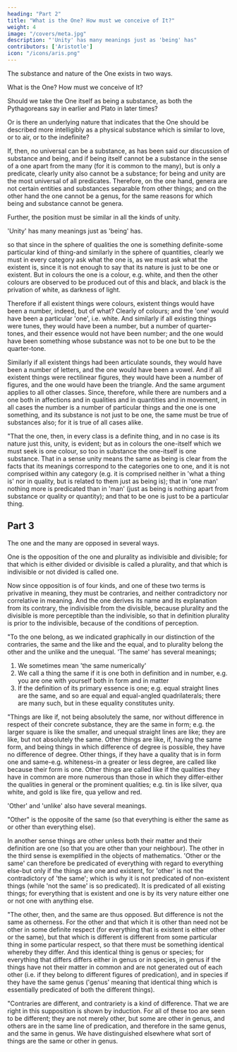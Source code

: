 ```yaml
---
heading: "Part 2"
title: "What is the One? How must we conceive of It?"
weight: 4
image: "/covers/meta.jpg"
description: "'Unity' has many meanings just as 'being' has"
contributors: ['Aristotle']
icon: "/icons/aris.png"
---
```




The substance and nature of the One exists in two ways.

What is the One? How must we conceive of It?

Should we take the One itself as being a substance, as both the Pythagoreans say in earlier and Plato in later times?

Or is there an underlying nature that indicates that the One should be described more intelligibly as a physical substance which is similar to love, or to air, or to the indefinite?

If, then, no universal can be a substance, as has been said our discussion of substance and being, and if being itself cannot be a substance in the sense of a one apart from the many (for it is common to the many), but is only a predicate, clearly unity also cannot be a substance; for being and unity are the most universal of all predicates. Therefore, on the one hand, genera are not certain entities and substances separable from other things; and on the other hand the one cannot be a genus, for the same reasons for which being and substance cannot be genera.

Further, the position must be similar in all the kinds of unity. 

'Unity' has many meanings just as 'being' has. 

so that since in the sphere of qualities the one is something definite-some particular kind of thing-and similarly in the sphere of quantities, clearly we must in every category ask what the one is, as we must ask what the existent is, since it is not enough to say that its nature is just to be one or existent. But in colours the one is a colour, e.g. white, and then the other colours are observed to be produced out of this and black, and black is the privation of white, as darkness of light. 

Therefore if all existent things were colours, existent things would have been a number, indeed, but of what? Clearly of colours; and the 'one' would have been a particular 'one', i.e. white. And similarly if all existing things were tunes, they would have been a number, but a number of quarter-tones, and their essence would not have been number; and the one would have been something whose substance was not to be one but to be the quarter-tone.

Similarly if all existent things had been articulate sounds, they would have been a number of letters, and the one would have been a vowel. And if all existent things were rectilinear figures, they would have been a number of figures, and the one would have been the triangle. And the same argument applies to all other classes. Since, therefore, while there are numbers and a one both in affections and in qualities and in quantities and in movement, in all cases the number is a number of particular things and the one is one something, and its substance is not just to be one, the same must be true of substances also; for it is true of all cases alike.

"That the one, then, in every class is a definite thing, and in no case is its nature just this, unity, is evident; but as in colours the one-itself which we must seek is one colour, so too in substance the one-itself is one substance. That in a sense unity means the same as being is clear from the facts that its meanings correspond to the categories one to one, and it is not comprised within any category (e.g. it is comprised neither in 'what a thing is' nor in quality, but is related to them just as being is); that in 'one man' nothing more is predicated than in 'man' (just as being is nothing apart from substance or quality or quantity); and that to be one is just to be a particular thing.



## Part 3

The one and the many are opposed in several ways. 

One is the opposition of the one and plurality as indivisible and divisible; for that which is either divided or divisible is called a plurality, and that which is indivisible or not divided is called one. 

Now since opposition is of four kinds, and one of these two terms is privative in meaning, they must be contraries, and neither contradictory nor correlative in meaning. And the one derives its name and its explanation from its contrary, the indivisible from the divisible, because plurality and the divisible is more perceptible than the indivisible, so that in definition plurality is prior to the indivisible, because of the conditions of perception.

"To the one belong, as we indicated graphically in our distinction of the contraries, the same and the like and the equal, and to plurality belong the other and the unlike and the unequal. 'The same' has several meanings;

1. We sometimes mean 'the same numerically'
2. We call a thing the same if it is one both in definition and in number, e.g. you are one with yourself both in form and in matter
3. If the definition of its primary essence is one; e.g. equal straight lines are the same, and so are equal and equal-angled quadrilaterals; there are many such, but in these equality constitutes unity.

"Things are like if, not being absolutely the same, nor without difference in respect of their concrete substance, they are the same in form; e.g. the larger square is like the smaller, and unequal straight lines are like; they are like, but not absolutely the same. Other things are like, if, having the same form, and being things in which difference of degree is possible, they have no difference of degree. Other things, if they have a quality that is in form one and same-e.g. whiteness-in a greater or less degree, are called like because their form is one. Other things are called like if the qualities they have in common are more numerous than those in which they differ-either the qualities in general or the prominent qualities; e.g. tin is like silver, qua white, and gold is like fire, qua yellow and red.

'Other' and 'unlike' also have several meanings. 

"Other" is the opposite of the same (so that everything is either the same as or other than everything else). 

In another sense things are other unless both their matter and their definition are one (so that you are other than your neighbour). The other in the third sense is exemplified in the objects of mathematics. 'Other or the same' can therefore be predicated of everything with regard to everything else-but only if the things are one and existent, for 'other' is not the contradictory of 'the same'; which is why it is not predicated of non-existent things (while 'not the same' is so predicated). It is predicated of all existing things; for everything that is existent and one is by its very nature either one or not one with anything else.

"The other, then, and the same are thus opposed. But difference is not the same as otherness. For the other and that which it is other than need not be other in some definite respect (for everything that is existent is either other or the same), but that which is different is different from some particular thing in some particular respect, so that there must be something identical whereby they differ. And this identical thing is genus or species; for everything that differs differs either in genus or in species, in genus if the things have not their matter in common and are not generated out of each other (i.e. if they belong to different figures of predication), and in species if they have the same genus ('genus' meaning that identical thing which is essentially predicated of both the different things).

"Contraries are different, and contrariety is a kind of difference. That we are right in this supposition is shown by induction. For all of these too are seen to be different; they are not merely other, but some are other in genus, and others are in the same line of predication, and therefore in the same genus, and the same in genus. We have distinguished elsewhere what sort of things are the same or other in genus.

